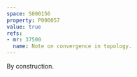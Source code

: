 ```yaml
---
space: S000156
property: P000057
value: true
refs:
- mr: 37500
  name: Note on convergence in topology.
---
```


By construction.
